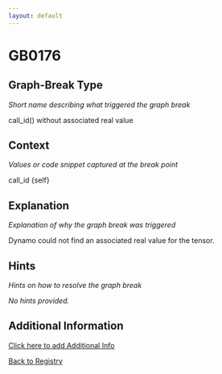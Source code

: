 ```yaml
---
layout: default
---
```

# GB0176

## Graph-Break Type
*Short name describing what triggered the graph break*

call_id() without associated real value

## Context
*Values or code snippet captured at the break point*

call_id {self}

## Explanation
*Explanation of why the graph break was triggered*

Dynamo could not find an associated real value for the tensor.

## Hints
*Hints on how to resolve the graph break*

*No hints provided.*


## Additional Information

<!-- ADDITIONAL INFORMATION START - Add custom information below this line -->

<!-- ADDITIONAL INFORMATION END -->


[Click here to add Additional Info](https://github.com/pytorch-labs/compile-graph-break-site/edit/main/docs/gb/gb0176.md)

[Back to Registry](../index.html)
